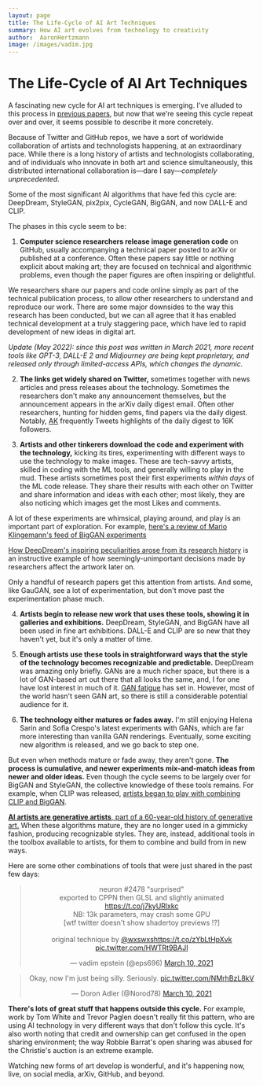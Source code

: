 ```yaml
---
layout: page
title: The Life-Cycle of AI Art Techniques
summary: How AI art evolves from technology to creativity
author:  AaronHertzmann
image: /images/vadim.jpg
---
```




# The Life-Cycle of AI Art Techniques

A fascinating new cycle for AI art techniques is emerging. I've alluded to this process in [previous papers](https://cacm.acm.org/magazines/2020/5/244330-computers-do-not-make-art-people-do/fulltext), but now that we're seeing this cycle repeat over and over, it seems possible to describe it more concretely.

Because of Twitter and GitHub repos, we have a sort of worldwide collaboration of artists and technologists happening, at an extraordinary pace. While there is a long history of artists and technologists collaborating, and of individuals who innovate in both art and science simultaneously, this distributed international collaboration is—dare I say—_completely unprecedented_.

Some of the most significant AI algorithms that have fed this cycle are: DeepDream, StyleGAN, pix2pix, CycleGAN, BigGAN, and now DALL-E and CLIP.


The phases in this cycle seem to be:

1. **Computer science researchers release image generation code** on GitHub, usually accompanying a technical paper posted to arXiv or published at a conference.  Often these papers say little or nothing explicit about making art; they are focused on technical and algorithmic problems, even though the paper figures are often inspiring or delightful. 

We researchers share our papers and code online simply as part of the technical publication process, to allow other researchers to understand and reproduce our work.   There are some major downsides to the way this research has been conducted, but we can all agree that it has enabled technical development at a truly staggering pace, which have led to rapid development of new ideas in digital art.

_Update (May 2022): since this post was written in March 2021, more recent tools like GPT-3, DALL-E 2 and Midjourney are being kept proprietary, and released only through limited-access APIs, which changes the dynamic._


2. **The links get widely shared on Twitter,** sometimes together with news articles and press releases about the technology.  Sometimes the researchers don't make any announcement themselves, but the announcement appears in the arXiv daily digest email. Often other researchers, hunting for hidden gems, find papers via the daily digest.  Notably, [AK](https://twitter.com/ak92501) frequently Tweets highlights of the daily digest to  16K followers. 


3. **Artists and other tinkerers download the code and experiment with the technology,** kicking its tires, experimenting with different ways to use the technology to make images.  These are tech-savvy artists, skilled in coding with the ML tools, and generally willing to play in the mud. These artists sometimes post their first experiments _within days_ of the ML code release.  They share their results with each other on Twitter and share information and ideas with each other; most likely, they are also noticing which images get the most Likes and comments.     


A lot of these experiments are whimsical, playing around, and play is an important part of exploration.  For example, [here's a review of Mario Klingemann's feed of BigGAN experiments](https://hyperallergic.com/481969/an-ai-artists-twitter-feed-is-an-art-gallery/)

[How DeepDream's inspiring peculiarities arose from its research history](/2020/12/29/deepdream.html) is an instructive example of how seemingly-unimportant decisions made by researchers affect the artwork later on. 

Only a handful of research papers get this attention from artists. And some, like GauGAN, see a lot of experimentation, but don't move past the experimentation phase much.


4. **Artists begin to release new work that uses these tools, showing it in galleries and exhibitions.** DeepDream, StyleGAN, and BigGAN have all been used in fine art exhibitions. DALL-E and CLIP are so new that they haven't yet, but it's only a matter of time.

5. **Enough artists use these tools in straightforward ways that the style of the technology becomes recognizable and predictable.** DeepDream was amazing only briefly. GANs are a much richer space, but there is a lot of GAN-based art out there that all looks the same, and, I for one have lost interest in much of it. [GAN fatigue](https://www.mitpressjournals.org/doi/abs/10.1162/leon_a_01930) has set in.  However, most of the world hasn't seen GAN art, so there is still a considerable potential audience for it.

6. **The technology either matures or fades away.** 
I'm still enjoying Helena Sarin and Sofia Crespo's latest experiments with GANs, which are far more interesting than vanilla GAN renderings. Eventually, some exciting new algorithm is released, and we go back to step one.

But even when methods mature or fade away, they aren't gone. 
**The process is cumulative, and newer experiments mix-and-match ideas from newer and older ideas.**  Even though the cycle seems to be largely over for BigGAN and StyleGAN, the collective knowledge of these tools remains. For example, when CLIP was released, [artists began to play with combining CLIP and BigGAN](https://twitter.com/advadnoun/status/1351038053033406468?s=20). 

[**AI artists are generative artists**, part of a 60-year-old history of generative art.](https://www.artnews.com/art-in-america/features/generative-art-tools-flash-processing-neural-networks-1202674657/) 
When these algorithms mature, they are no longer used in a gimmicky fashion, producing recognizable styles. They are, instead, additional tools in the toolbox available to artists, for them to combine and build from in new ways.

Here are some other combinations of tools that were just shared in the past few days:

<center>
<blockquote class="twitter-tweet"><p lang="en" dir="ltr">neuron #2478 &quot;surprised&quot;<br>exported to CPPN then GLSL and slightly animated <a href="https://t.co/j7kyURlxkc">https://t.co/j7kyURlxkc</a><br>NB: 13k parameters, may crash some GPU<br>[wtf twitter doesn&#39;t show shadertoy previews !?]<br><br>original technique by <a href="https://twitter.com/wxswxs?ref_src=twsrc%5Etfw">@wxswxs</a><a href="https://t.co/zYbLtHpXvk">https://t.co/zYbLtHpXvk</a> <a href="https://t.co/HWTRt9BAJI">pic.twitter.com/HWTRt9BAJI</a></p>&mdash; vadim epstein (@eps696) <a href="https://twitter.com/eps696/status/1369460655846264835?ref_src=twsrc%5Etfw">March 10, 2021</a></blockquote> <script async src="https://platform.twitter.com/widgets.js" charset="utf-8"></script>
</center>

<center>
<blockquote class="twitter-tweet"><p lang="en" dir="ltr">Okay, now I&#39;m just being silly. Seriously. <a href="https://t.co/NMrhBzL8kV">pic.twitter.com/NMrhBzL8kV</a></p>&mdash; Doron Adler (@Norod78) <a href="https://twitter.com/Norod78/status/1369546359695630337?ref_src=twsrc%5Etfw">March 10, 2021</a></blockquote> <script async src="https://platform.twitter.com/widgets.js" charset="utf-8"></script>
</center>

**There's lots of great stuff that happens outside this cycle.** For example, work by Tom White and Trevor Paglen doesn't really fit this pattern, who are  using AI technology in very different ways that don't follow this cycle.  It's also worth noting that credit and ownership can get confused in the open sharing environment; the way Robbie Barrat's open sharing was abused for the Christie's auction is an extreme example.

Watching new forms of art develop is wonderful, and it's happening now, live, on social media, arXiv, GitHub, and beyond.